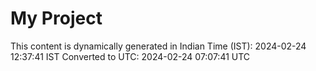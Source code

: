 # My Project

This content is dynamically generated in Indian Time (IST): 2024-02-24 12:37:41 IST
Converted to UTC: 2024-02-24 07:07:41 UTC
